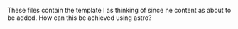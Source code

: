 These files contain the template I as thinking of since ne content as about to be added. How can this be achieved using astro?
